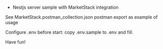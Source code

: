 - Nestjs server sample with MarketStack integration 

See MarketStack.postman_collection.json postman export as example of usage 

Configure .env before start: copy .env.sample to .env and fill. 

Have fun! 

